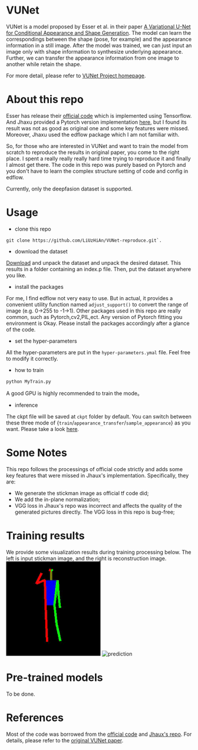# VUNet
VUNet is a model proposed by Esser et al. in their paper [A Variational U-Net for Conditional Appearance and Shape Generation](https://compvis.github.io/vunet/images/vunet.pdf).
The model can learn the correspondings between the shape (pose, for example) and the appearance information 
in a still image. After the model was trained, we can just input an image only with shape information to synthesize 
underlying appearance. Further, we can transfer the appearance information from one image to another while retain the shape.

For more detail, please refer to [VUNet Project homepage](https://compvis.github.io/vunet/).

# About this repo
Esser has release their [official code](https://github.com/CompVis/vunet) which is implemented using Tensorflow. And Jhaxu
provided a Pytorch version implementation [here](https://github.com/jhaux/VUNet), but I found its result was not as good as original one 
and some key features were missed. Moreover, Jhaxu used the edflow package which I am not familiar with.

So, for those who are interested in VUNet and want to train the model from scratch to reproduce the results in original paper, you 
come to the right place. I spent a really really really hard time trying to reproduce it and finally I almost get there. The code
in this repo was purely based on Pytorch and you don't have to learn the complex structure setting of code and config in edflow.

Currently, only the deepfasion dataset is supported.

# Usage
- clone this repo 
```
git clone https://github.com/LiUzHiAn/VUNet-reproduce.git`.
``` 
- download the dataset

[Download](https://heibox.uni-heidelberg.de/d/71842715a8/) and unpack the dataset and unpack the desired dataset. This 
results in a folder containing an index.p file. Then, put the dataset anywhere you like.
- install the packages

For me, I find edflow not very easy to use. But in actual, it provides a convenient utility function named `adjust_support()`
to convert the range of image (e.g. 0->255 to -1->1). Other packages used in this repo are really common, such as Pytorch,cv2,PIL,ect.
Any version of Pytorch fitting you environment is Okay. Please install the packages accordingly after a glance of the code.
- set the hyper-parameters

All the hyper-parameters are put in the `hyper-parameters.ymal` file. Feel free to modify it correctly.
- how to train

```shell script
python MyTrain.py
```
A good GPU is highly recommended to train the mode。
- inference

The ckpt file will be saved at `ckpt` folder by default. You can switch between these three mode of {`train`/`appearance_transfer`/`sample_appearance`}
as you want. Please take a look [here](./models/vunet.py#L506-#L532).

# Some Notes
This repo follows the processings of official code strictly and  adds some key features that were missed in Jhaux's implementation. 
Specifically, they are:
- We generate the stickman image as official tf code did;
- We add the in-plane normalization;
- VGG loss in Jhaux's repo was incorrect and affects the quality of the generated pictures directly.
 The VGG loss in this repo is bug-free; 

# Training results
We provide some visualization results during training processing below. The left is input stickman image,
and the right is reconstruction image.
![stickman](./assets/stickman_in.gif)
![prediction](./assets/prediction_out.gif)

# Pre-trained models
To be done.
# References
Most of the code was borrowed from the [official code](https://github.com/CompVis/vunet) and [Jhaux's repo](https://github.com/jhaux/VUNet).
For details, please refer to the [original VUNet paper](https://compvis.github.io/vunet/images/vunet.pdf).